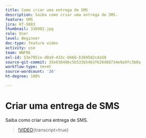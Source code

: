 ```yaml
---
title: Como criar uma entrega de SMS
description: Saiba como criar uma entrega de SMS.
feature: SMS
jira: KT-5083
thumbnail: 330982.jpg
role: User
level: Beginner
doc-type: feature video
activity: use
team: WWFRE
exl-id: 53e7951e-d0a9-433c-b668-b384582cda58
source-git-commit: 35e036486c5b533b54b3f626d88734e9a9fc3b8a
workflow-type: tm+mt
source-wordcount: '26'
ht-degree: 100%

---
```


# Criar uma entrega de SMS

Saiba como criar uma entrega de SMS.

>[!VIDEO](https://video.tv.adobe.com/v/3441427?learn=on&captions=por_br){transcript=true}
